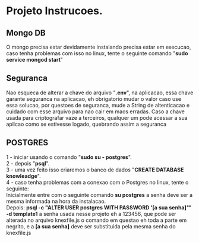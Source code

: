<h1> Projeto Instrucoes.</h1>
<h2>Mongo DB</h2>
O mongo precisa estar devidamente instalando precisa estar em execucao, caso tenha
problemas com isso no linux, tente o seguinte comando "<b>sudo service mongod start</b>"
<h2>Seguranca</h2>
Nao esqueca de alterar a chave do arquivo "<b>.env</b>", na aplicacao, essa chave
garante seguranca na aplicacao, eh obrigatorio mudar o valor caso use essa solucao,
por questoes de seguranca, mude a String de altenticacao e cuidado com esse arquivo
para nao cair em maos erradas. Caso a chave usada para criptografar vaze a terceiros,
qualquer um pode acessar a sua aplicao como se estivesse logado, quebrando assim
a seguranca <br>
<h2>POSTGRES</h2>
1 - iniciar usando o comando "<b>sudo su - postgres</b>".<br> 
2 - depois "<b>psql</b>". <br>
3 - uma vez feito isso criaremos o banco de dados "<b>CREATE DATABASE knowleadge</b>".<br>
4 - caso tenha problemas com a conexao com o Postgres no linux, tente o seguinte:<br>
Inicialmente entre com o seguinte comando <b>su postgres</b> a senha deve ser a mesma informada
na hora da instalacao.
<br>
Depois: <b>psql -c "ALTER USER postgres WITH PASSWORD '[a sua senha]'" -d template1</b> 
a senha usada nesse projeto eh a 123456, que pode ser alterada no arquivo knexfile.js
o comando em questao eh toda a parte em negrito, e a <b>[a sua senha]</b> deve ser substituida
pela mesma senha do knexfile.js






